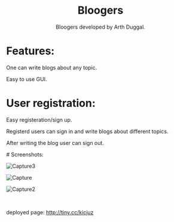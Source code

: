 <h1 align='center'>Bloogers</h1>
<p align='center'>Bloogers developed by Arth Duggal.</p>
<h1>Features:</h2>
<p>One can write blogs about any topic.</p>
<p>Easy to use GUI.</p>

<h1>User registration:</h1>
<p>Easy registeration/sign up.</p>
<p>Registerd users can sign in and write blogs about different topics.</p>
<p>After writing the blog user can sign out.</p>
# Screenshots:


![Capture3](https://user-images.githubusercontent.com/52383180/95575952-40bfc000-0a4d-11eb-98ba-6047b91b49bf.PNG)

![Capture](https://user-images.githubusercontent.com/52383180/95574973-84192f00-0a4b-11eb-9aa2-aa344d0a2b1a.PNG)

![Capture2](https://user-images.githubusercontent.com/52383180/95575204-e8d48980-0a4b-11eb-8444-5c4c6fb363db.PNG)

</br>


deployed page:  http://tiny.cc/kicjuz
